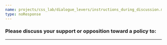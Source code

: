 ```yaml
---
name: projects/css_lab/dialogue_levers/instructions_during_discussion.md
type: noResponse
---
```


### Please discuss your support or opposition toward a policy to:

---
